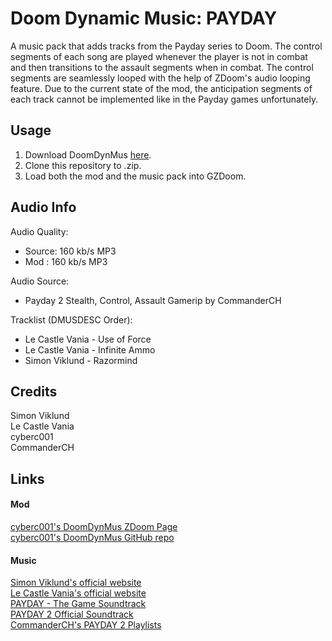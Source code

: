 # Doom Dynamic Music: PAYDAY
A music pack that adds tracks from the Payday series to Doom. The control segments of each song are played whenever the player is not in combat and then transitions to the assault segments when in combat.
The control segments are seamlessly looped with the help of ZDoom's audio looping feature.
Due to the current state of the mod, the anticipation segments of each track cannot be implemented like in the Payday games unfortunately.

## Usage
1. Download DoomDynMus [here](https://github.com/cyberc001/DoomDynMus/archive/refs/heads/master.zip).
2. Clone this repository to .zip.
3. Load both the mod and the music pack into GZDoom.

## Audio Info
Audio Quality:
- Source: 160 kb/s MP3
- Mod   : 160 kb/s MP3

Audio Source:
- Payday 2 Stealth, Control, Assault Gamerip by CommanderCH

Tracklist (DMUSDESC Order):
- Le Castle Vania - Use of Force
- Le Castle Vania - Infinite Ammo
- Simon Viklund - Razormind

## Credits
 Simon Viklund\
 Le Castle Vania\
 cyberc001\
 CommanderCH

## Links
#### Mod
[cyberc001's DoomDynMus ZDoom Page](https://forum.zdoom.org/viewtopic.php?f=43&t=72207)\
[cyberc001's DoomDynMus GitHub repo](https://github.com/cyberc001/DoomDynMus)

#### Music
[Simon Viklund's official website](http://www.simonviklund.com)\
[Le Castle Vania's official website](https://lecastlevania.com/)\
[PAYDAY - The Game Soundtrack](https://overkillsoundtracks.bandcamp.com/album/payday-the-game-soundtrack)\
[PAYDAY 2 Official Soundtrack](https://overkillsoundtracks.bandcamp.com/album/payday-2-official-soundtrack)\
[CommanderCH's PAYDAY 2 Playlists](https://www.youtube.com/c/CommanderCH/playlists?view=50&sort=dd&shelf_id=16)
